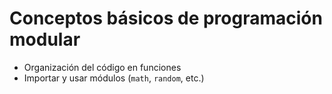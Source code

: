 # Conceptos básicos de programación modular

- Organización del código en funciones
- Importar y usar módulos (`math`, `random`, etc.)